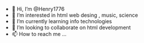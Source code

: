 - 👋 Hi, I’m @Henry1776
- 👀 I’m interested in html web desing , music, science
- 🌱 I’m currently learning info technologies
- 💞️ I’m looking to collaborate on html development
- 📫 How to reach me ...

<!---
Henry1776/Henry1776 is a ✨ special ✨ repository because its `README.md` (this file) appears on your GitHub profile.
You can click the Preview link to take a look at your changes.
--->
